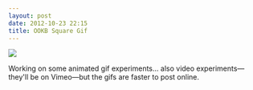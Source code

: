 ```yaml
---
layout: post
date: 2012-10-23 22:15
title: OOKB Square Gif
---
```


![](https://dl.dropbox.com/s/hdo6lmxrmtjlg7l/OOKB-Square.gif)

Working on some animated gif experiments… also video experiments—they'll be on Vimeo—but the gifs are faster to post online.